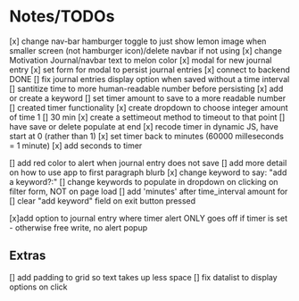 # Notes/TODOs

[x] change nav-bar hamburger toggle to just show lemon image when smaller screen (not hamburger icon)/delete navbar if not using
[x] change Motivation Journal/navbar text to melon color
[x] modal for new journal entry
[x] set form for modal to persist journal entries
  [x] connect to backend DONE
  [] fix journal entries display option when saved without a time interval
  [] santitize time to more human-readable number before persisting
  [x] add or create a keyword
  [] set timer amount to save to a more readable number
[] created timer functionality
  [x] create dropdown to choose integer amount of time 1 [] 30 min
  [x] create a settimeout method to timeout to that point
  [] have save or delete populate at end
  [x] recode timer in dynamic JS, have start at 0 (rather than 1)
  [x] set timer back to minutes (60000 milleseconds = 1 minute)
  [x] add seconds to timer

[] add red color to alert when journal entry does not save
[] add more detail on how to use app to first paragraph blurb
[x] change keyword to say: "add a keyword?:"
[] change keywords to populate in dropdown on clicking on filter form, NOT on page load
[] add 'minutes' after time_interval amount for
[] clear "add keyword" field on exit button pressed

[x]add option to journal entry where timer alert ONLY goes off if timer is set - otherwise free write, no alert popup


## Extras
[] add padding to grid so text takes up less space
[] fix datalist to display options on click
